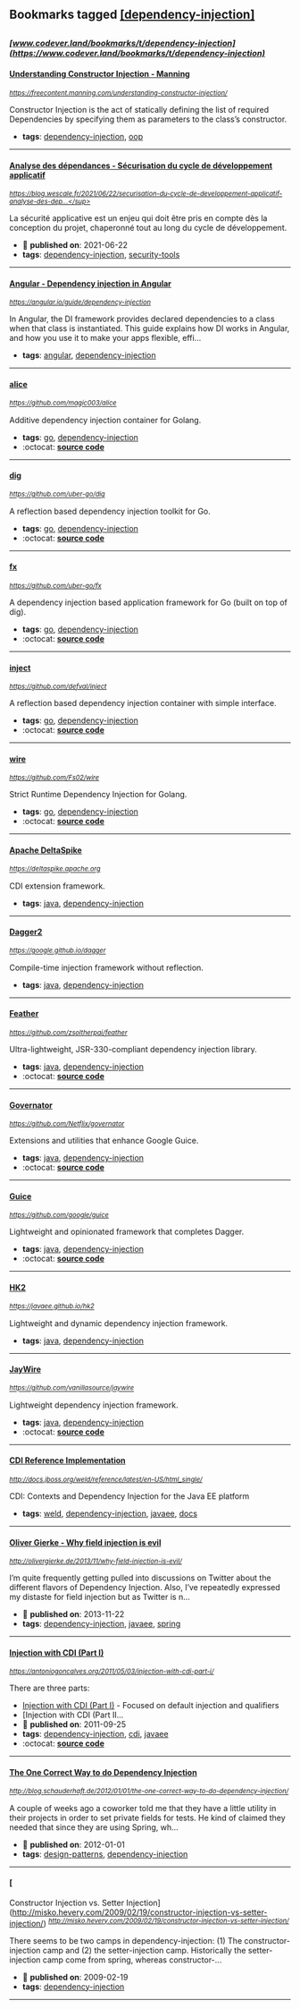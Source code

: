 ## Bookmarks tagged [[dependency-injection]](https://www.codever.land/search?q=[dependency-injection])

_<sup><sup>[www.codever.land/bookmarks/t/dependency-injection](https://www.codever.land/bookmarks/t/dependency-injection)</sup></sup>_
---
#### [Understanding Constructor Injection - Manning](https://freecontent.manning.com/understanding-constructor-injection/)
_<sup>https://freecontent.manning.com/understanding-constructor-injection/</sup>_

Constructor Injection is the act of statically defining the list of required Dependencies by specifying them as parameters to the class’s constructor.
* **tags**: [dependency-injection](../tagged/dependency-injection.md), [oop](../tagged/oop.md)
---
#### [Analyse des dépendances - Sécurisation du cycle de développement applicatif](https://blog.wescale.fr/2021/06/22/securisation-du-cycle-de-developpement-applicatif-analyse-des-dependances/)
_<sup>https://blog.wescale.fr/2021/06/22/securisation-du-cycle-de-developpement-applicatif-analyse-des-dep...</sup>_

La sécurité applicative est un enjeu qui doit être pris en compte dès la conception du projet, chaperonné tout au long du cycle de développement.
* :calendar: **published on**: 2021-06-22
* **tags**: [dependency-injection](../tagged/dependency-injection.md), [security-tools](../tagged/security-tools.md)
---
#### [Angular - Dependency injection in Angular](https://angular.io/guide/dependency-injection)
_<sup>https://angular.io/guide/dependency-injection</sup>_

In Angular, the DI framework provides declared dependencies to a class when that class is instantiated. This guide explains how DI works in Angular, and how you use it to make your apps flexible, effi...
* **tags**: [angular](../tagged/angular.md), [dependency-injection](../tagged/dependency-injection.md)
---
#### [alice](https://github.com/magic003/alice)
_<sup>https://github.com/magic003/alice</sup>_

Additive dependency injection container for Golang.
* **tags**: [go](../tagged/go.md), [dependency-injection](../tagged/dependency-injection.md)
* :octocat: **[source code](https://github.com/magic003/alice)**
---
#### [dig](https://github.com/uber-go/dig)
_<sup>https://github.com/uber-go/dig</sup>_

A reflection based dependency injection toolkit for Go.
* **tags**: [go](../tagged/go.md), [dependency-injection](../tagged/dependency-injection.md)
* :octocat: **[source code](https://github.com/uber-go/dig)**
---
#### [fx](https://github.com/uber-go/fx)
_<sup>https://github.com/uber-go/fx</sup>_

A dependency injection based application framework for Go (built on top of dig).
* **tags**: [go](../tagged/go.md), [dependency-injection](../tagged/dependency-injection.md)
* :octocat: **[source code](https://github.com/uber-go/fx)**
---
#### [inject](https://github.com/defval/inject)
_<sup>https://github.com/defval/inject</sup>_

A reflection based dependency injection container with simple interface.
* **tags**: [go](../tagged/go.md), [dependency-injection](../tagged/dependency-injection.md)
* :octocat: **[source code](https://github.com/defval/inject)**
---
#### [wire](https://github.com/Fs02/wire)
_<sup>https://github.com/Fs02/wire</sup>_

Strict Runtime Dependency Injection for Golang.
* **tags**: [go](../tagged/go.md), [dependency-injection](../tagged/dependency-injection.md)
* :octocat: **[source code](https://github.com/Fs02/wire)**
---
#### [Apache DeltaSpike](https://deltaspike.apache.org)
_<sup>https://deltaspike.apache.org</sup>_

CDI extension framework.
* **tags**: [java](../tagged/java.md), [dependency-injection](../tagged/dependency-injection.md)
---
#### [Dagger2](https://google.github.io/dagger)
_<sup>https://google.github.io/dagger</sup>_

Compile-time injection framework without reflection.
* **tags**: [java](../tagged/java.md), [dependency-injection](../tagged/dependency-injection.md)
---
#### [Feather](https://github.com/zsoltherpai/feather)
_<sup>https://github.com/zsoltherpai/feather</sup>_

Ultra-lightweight, JSR-330-compliant dependency injection library.
* **tags**: [java](../tagged/java.md), [dependency-injection](../tagged/dependency-injection.md)
* :octocat: **[source code](https://github.com/zsoltherpai/feather)**
---
#### [Governator](https://github.com/Netflix/governator)
_<sup>https://github.com/Netflix/governator</sup>_

Extensions and utilities that enhance Google Guice.
* **tags**: [java](../tagged/java.md), [dependency-injection](../tagged/dependency-injection.md)
* :octocat: **[source code](https://github.com/Netflix/governator)**
---
#### [Guice](https://github.com/google/guice)
_<sup>https://github.com/google/guice</sup>_

Lightweight and opinionated framework that completes Dagger.
* **tags**: [java](../tagged/java.md), [dependency-injection](../tagged/dependency-injection.md)
* :octocat: **[source code](https://github.com/google/guice)**
---
#### [HK2](https://javaee.github.io/hk2)
_<sup>https://javaee.github.io/hk2</sup>_

Lightweight and dynamic dependency injection framework.
* **tags**: [java](../tagged/java.md), [dependency-injection](../tagged/dependency-injection.md)
---
#### [JayWire](https://github.com/vanillasource/jaywire)
_<sup>https://github.com/vanillasource/jaywire</sup>_

Lightweight dependency injection framework.
* **tags**: [java](../tagged/java.md), [dependency-injection](../tagged/dependency-injection.md)
* :octocat: **[source code](https://github.com/vanillasource/jaywire)**
---
#### [ CDI Reference Implementation](http://docs.jboss.org/weld/reference/latest/en-US/html_single/)
_<sup>http://docs.jboss.org/weld/reference/latest/en-US/html_single/</sup>_

CDI: Contexts and Dependency Injection for the Java EE platform
* **tags**: [weld](../tagged/weld.md), [dependency-injection](../tagged/dependency-injection.md), [javaee](../tagged/javaee.md), [docs](../tagged/docs.md)
---
#### [Oliver Gierke - Why field injection is evil](http://olivergierke.de/2013/11/why-field-injection-is-evil/)
_<sup>http://olivergierke.de/2013/11/why-field-injection-is-evil/</sup>_

I’m quite frequently getting pulled into discussions on Twitter about the different flavors of Dependency Injection. Also, I’ve repeatedly expressed my distaste for field injection but as Twitter is n...
* :calendar: **published on**: 2013-11-22
* **tags**: [dependency-injection](../tagged/dependency-injection.md), [javaee](../tagged/javaee.md), [spring](../tagged/spring.md)
---
#### [Injection with CDI (Part I)](https://antoniogoncalves.org/2011/05/03/injection-with-cdi-part-i/)
_<sup>https://antoniogoncalves.org/2011/05/03/injection-with-cdi-part-i/</sup>_

There are three parts:
* [Injection with CDI (Part I)](https://antoniogoncalves.org/2011/05/03/injection-with-cdi-part-ii/) - Focused on default injection and qualifiers
* [Injection with CDI (Part II...
* :calendar: **published on**: 2011-09-25
* **tags**: [dependency-injection](../tagged/dependency-injection.md), [cdi](../tagged/cdi.md), [javaee](../tagged/javaee.md)
* :octocat: **[source code](https://github.com/agoncal/agoncal-sample-cdi)**
---
#### [The One Correct Way to do Dependency Injection](http://blog.schauderhaft.de/2012/01/01/the-one-correct-way-to-do-dependency-injection/)
_<sup>http://blog.schauderhaft.de/2012/01/01/the-one-correct-way-to-do-dependency-injection/</sup>_

A couple of weeks ago a coworker told me that they have a little utility in their projects in order to set private fields for tests. He kind of claimed they needed that since they are using Spring, wh...
* :calendar: **published on**: 2012-01-01
* **tags**: [design-patterns](../tagged/design-patterns.md), [dependency-injection](../tagged/dependency-injection.md)
---
#### [
  Constructor Injection vs. Setter Injection](http://misko.hevery.com/2009/02/19/constructor-injection-vs-setter-injection/)
_<sup>http://misko.hevery.com/2009/02/19/constructor-injection-vs-setter-injection/</sup>_

There seems to be two camps in dependency-injection: (1) The constructor-injection camp and (2) the setter-injection camp. Historically the setter-injection camp come from spring, whereas constructor-...
* :calendar: **published on**: 2009-02-19
* **tags**: [dependency-injection](../tagged/dependency-injection.md)
---
